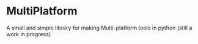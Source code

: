# MultiPlatform
A small and simple library for making Multi-platform tools in python (still a work in progress)
